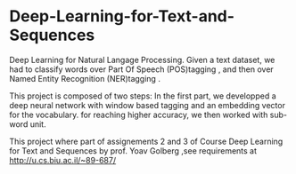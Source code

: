 # Deep-Learning-for-Text-and-Sequences
Deep Learning for Natural Langage Processing.
Given a text dataset, we had to classify words over Part Of Speech (POS)tagging , and then over Named Entity Recognition (NER)tagging .

This project is composed of two steps:
In the first part, we developped a deep neural network with window based tagging and an embedding vector for the vocabulary.
for reaching higher accuracy, we then worked with sub-word unit. 

This project where part of assignements 2 and 3 of Course Deep Learning for Text and Sequences by prof. Yoav Golberg ,see requirements at http://u.cs.biu.ac.il/~89-687/
